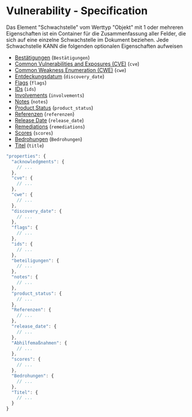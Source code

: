 # Vulnerability - Specification

Das Element "Schwachstelle" vom Werttyp "Objekt" mit 1 oder mehreren Eigenschaften ist ein Container für die Zusammenfassung aller Felder, die sich auf eine einzelne Schwachstelle im Dokument beziehen.
Jede Schwachstelle KANN die folgenden optionalen Eigenschaften aufweisen

* [Bestätigungen](vulnerabilities/vulnerability/acknowledgments-spec.de.md) (`Bestätigungen`)
* [Common Vulnerabilities and Exposures (CVE)](vulnerabilities/vulnerability/cve-spec.de.md) (`cve`)
* [Common Weakness Enumeration (CWE)](vulnerabilities/vulnerability/cwe-spec.de.md) (`cwe`)
* [Entdeckungsdatum](verwundbarkeiten/verwundbarkeit/discovery_date-spec.de.md) (`discovery_date`)
* [Flags](Schwachstellen/Schwachstellen/flags-spec.de.md) (`flags`)
* [IDs](Schwachstellen/Schwachstellen/ids-spec.de.md) (`ids`)
* [Involvements](vulnerabilities/vulnerability/involvements-spec.de.md) (`involvements`)
* [Notes](vulnerabilities/vulnerability/notes-spec.de.md) (`notes`)
* [Product Status](vulnerabilities/vulnerability/product_status-spec.de.md) (`product_status`)
* [Referenzen](verwundbarkeiten/verwundbarkeit/referenzen-spec.de.md) (`referenzen`)
* [Release Date](vulnerabilities/vulnerability/release_date-spec.de.md) (`release_date`)
* [Remediations](vulnerabilities/vulnerability/remediations-spec.de.md) (`remediations`)
* [Scores](Schwachstellen/Schwachstellen/Scores-spec.de.md) (`scores`)
* [Bedrohungen](Schwachstellen/Schwachstellen/threats-spec.de.md) (`Bedrohungen`)
* [Titel](Schwachstellen/Schwachstellen/Title-spec.de.md) (`title`)

```javascript
"properties": {
  "acknowledgments": {
    // ...
  },
  "cve": {
    // ...
  },
  "cwe": {
    // ...
  },
  "discovery_date": {
    // ...
  },
  "flags": {
    // ...
  },
  "ids": {
    // ...
  },
  "beteiligungen": {
    // ...
  },
  "notes": {
    // ...
  },
  "product_status": {
    // ...
  },
  "Referenzen": {
    // ...
  },
  "release_date": {
    // ...
  },
  "Abhilfemaßnahmen": {
    // ...
  },
  "scores": {
    // ...
  },
  "Bedrohungen": {
    // ...
  },
  "Titel": {
    // ...
  }
}
```
